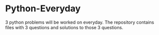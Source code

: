 # Python-Everyday
3 python problems will be worked on everyday. The repository contains files with 3 questions and solutions to those 3 questions.
